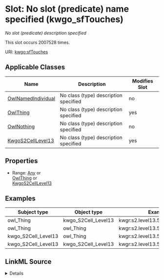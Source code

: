 

# Slot: No slot (predicate) name specified (kwgo_sfTouches)


_No slot (predicate) description specified_






This slot occurs 2007528 times.


URI: [kwgo:sfTouches](http://stko-kwg.geog.ucsb.edu/lod/ontology/sfTouches)



<!-- no inheritance hierarchy -->





## Applicable Classes

| Name | Description | Modifies Slot |
| --- | --- | --- |
| [OwlNamedIndividual](../classes/OwlNamedIndividual.md) | No class (type) description specified |  no  |
| [OwlThing](../classes/OwlThing.md) | No class (type) description specified |  yes  |
| [OwlNothing](../classes/OwlNothing.md) | No class (type) description specified |  no  |
| [KwgoS2CellLevel13](../classes/KwgoS2CellLevel13.md) | No class (type) description specified |  yes  |







## Properties

* Range: [Any](../classes/Any.md)&nbsp;or&nbsp;<br />[OwlThing](../classes/OwlThing.md)&nbsp;or&nbsp;<br />[KwgoS2CellLevel13](../classes/KwgoS2CellLevel13.md)






## Examples

| Subject type | Object type | Example subject | Example object | Occurrences |
| --- | --- | --- | --- | --- |
| owl_Thing | kwgo_S2Cell_Level13 | kwgr:s2.level13.5522340254796742656 | kwgr:s2.level13.5529493127691239424 | 1996072 |
| owl_Thing | owl_Thing | kwgr:s2.level13.5522340254796742656 | kwgr:s2.level13.5529493127691239424 | 2007528 |
| kwgo_S2Cell_Level13 | owl_Thing | kwgr:s2.level13.5522341869704445952 | kwgr:s2.level13.5522340392235696128 | 1996072 |
| kwgo_S2Cell_Level13 | kwgo_S2Cell_Level13 | kwgr:s2.level13.5522341869704445952 | kwgr:s2.level13.5522341904064184320 | 1984616 |




## LinkML Source

<details>

```yaml
name: kwgo_sfTouches
annotations:
  count:
    tag: count
    value: 2007528
description: No slot (predicate) description specified
title: No slot (predicate) name specified
examples:
- object:
    example_object: kwgr:s2.level13.5529493127691239424
    example_object_type: kwgo_S2Cell_Level13
    example_predicate: kwgo:sfTouches
    example_subject: kwgr:s2.level13.5522340254796742656
    example_subject_type: owl_Thing
- object:
    example_object: kwgr:s2.level13.5529493127691239424
    example_object_type: owl_Thing
    example_predicate: kwgo:sfTouches
    example_subject: kwgr:s2.level13.5522340254796742656
    example_subject_type: owl_Thing
- object:
    example_object: kwgr:s2.level13.5522340392235696128
    example_object_type: owl_Thing
    example_predicate: kwgo:sfTouches
    example_subject: kwgr:s2.level13.5522341869704445952
    example_subject_type: kwgo_S2Cell_Level13
- object:
    example_object: kwgr:s2.level13.5522341904064184320
    example_object_type: kwgo_S2Cell_Level13
    example_predicate: kwgo:sfTouches
    example_subject: kwgr:s2.level13.5522341869704445952
    example_subject_type: kwgo_S2Cell_Level13
from_schema: spatial-kg
rank: 1000
slot_uri: kwgo:sfTouches
alias: kwgo_sfTouches
domain_of:
- kwgo_S2Cell_Level13
- owl_Thing
range: Any
any_of:
- range: owl_Thing
- range: kwgo_S2Cell_Level13

```
</details>